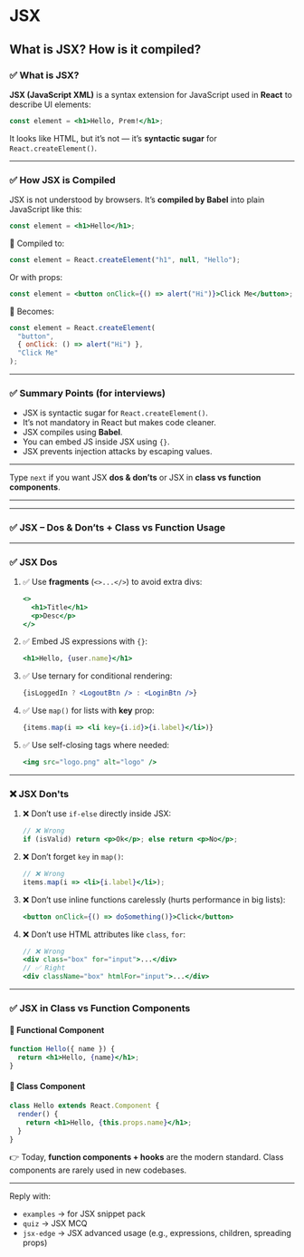 # JSX

## What is JSX? How is it compiled?
### ✅ **What is JSX?**

**JSX (JavaScript XML)** is a syntax extension for JavaScript used in **React** to describe UI elements:

```jsx
const element = <h1>Hello, Prem!</h1>;
```

It looks like HTML, but it’s not — it’s **syntactic sugar** for `React.createElement()`.

---

### ✅ **How JSX is Compiled**

JSX is not understood by browsers. It’s **compiled by Babel** into plain JavaScript like this:

```jsx
const element = <h1>Hello</h1>;
```

🔽 Compiled to:

```js
const element = React.createElement("h1", null, "Hello");
```

Or with props:

```jsx
const element = <button onClick={() => alert("Hi")}>Click Me</button>;
```

🔽 Becomes:

```js
const element = React.createElement(
  "button",
  { onClick: () => alert("Hi") },
  "Click Me"
);
```

---

### ✅ Summary Points (for interviews)

* JSX is syntactic sugar for `React.createElement()`.
* It’s not mandatory in React but makes code cleaner.
* JSX compiles using **Babel**.
* You can embed JS inside JSX using `{}`.
* JSX prevents injection attacks by escaping values.

---

Type `next` if you want JSX **dos & don’ts** or JSX in **class vs function components**.


---
---

### ✅ **JSX – Dos & Don’ts + Class vs Function Usage**

---

### ✅ **JSX Dos**

1. ✅ Use **fragments** (`<>...</>`) to avoid extra divs:

   ```jsx
   <>
     <h1>Title</h1>
     <p>Desc</p>
   </>
   ```

2. ✅ Embed JS expressions with `{}`:

   ```jsx
   <h1>Hello, {user.name}</h1>
   ```

3. ✅ Use ternary for conditional rendering:

   ```jsx
   {isLoggedIn ? <LogoutBtn /> : <LoginBtn />}
   ```

4. ✅ Use `map()` for lists with **key** prop:

   ```jsx
   {items.map(i => <li key={i.id}>{i.label}</li>)}
   ```

5. ✅ Use self-closing tags where needed:

   ```jsx
   <img src="logo.png" alt="logo" />
   ```

---

### ❌ **JSX Don'ts**

1. ❌ Don’t use `if-else` directly inside JSX:

   ```jsx
   // ❌ Wrong
   if (isValid) return <p>Ok</p>; else return <p>No</p>;
   ```

2. ❌ Don’t forget `key` in `map()`:

   ```jsx
   // ❌ Wrong
   items.map(i => <li>{i.label}</li>);
   ```

3. ❌ Don’t use inline functions carelessly (hurts performance in big lists):

   ```jsx
   <button onClick={() => doSomething()}>Click</button>
   ```

4. ❌ Don’t use HTML attributes like `class`, `for`:

   ```jsx
   // ❌ Wrong
   <div class="box" for="input">...</div>
   // ✅ Right
   <div className="box" htmlFor="input">...</div>
   ```

---

### ✅ JSX in Class vs Function Components

#### 🔹 Functional Component

```jsx
function Hello({ name }) {
  return <h1>Hello, {name}</h1>;
}
```

#### 🔹 Class Component

```jsx
class Hello extends React.Component {
  render() {
    return <h1>Hello, {this.props.name}</h1>;
  }
}
```

👉 Today, **function components + hooks** are the modern standard.
Class components are rarely used in new codebases.

---

Reply with:

* `examples` → for JSX snippet pack
* `quiz` → JSX MCQ
* `jsx-edge` → JSX advanced usage (e.g., expressions, children, spreading props)
